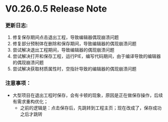 # V0.26.0.5 Release Note



### 更新日志: 

1. 修复保存期间点击退出工程，导致编辑器偶现崩溃问题
2. 修复部分预制体在删除和保存期间，导致编辑器的偶现崩溃问题
3. 尝试解决退出工程期间，导致编辑器的偶现崩溃问题
4. 尝试解决打开和保存工程，运行PIE，编写代码期间，由于编译导致的编辑器的偶现崩溃问题
5. 尝试解决获取材质属性时，空指针导致的编辑器的偶现崩溃问题

### **注意事项：**

- 大型项目在退出工程时保存，会有卡顿的现象，原因是正在做保存操作，后续有需求重构优化；
  - 之前的逻辑是：点击保存后，先跳转到工程主页；现在改成了，保存成功之后才跳转
